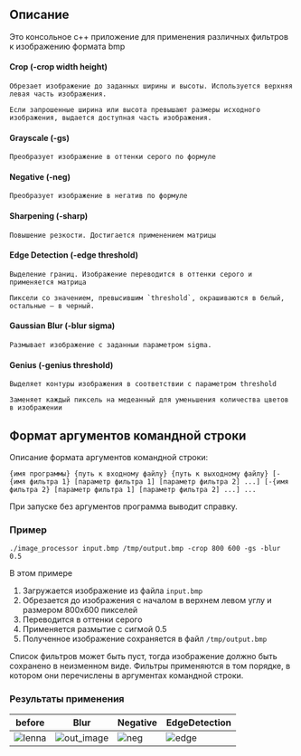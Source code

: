 ## Описание
Это консольное c++ приложение для применения различных фильтров к изображению формата bmp

#### Crop (-crop width height)
    Обрезает изображение до заданных ширины и высоты. Используется верхняя левая часть изображения.

    Если запрошенные ширина или высота превышают размеры исходного изображения, выдается доступная часть изображения.

#### Grayscale (-gs)
    Преобразует изображение в оттенки серого по формуле

#### Negative (-neg)
    Преобразует изображение в негатив по формуле

#### Sharpening (-sharp)
    Повышение резкости. Достигается применением матрицы

#### Edge Detection (-edge threshold)
    Выделение границ. Изображение переводится в оттенки серого и применяется матрица

    Пиксели со значением, превысившим `threshold`, окрашиваются в белый, остальные – в черный.

#### Gaussian Blur (-blur sigma)
    Размывает изображение с заданныи параметром sigma.

#### Genius (-genius threshold)
    Выделяет контуры изображения в соответствии с параметром threshold
    
    Заменяет каждый пиксель на медеанный для уменьшения количества цветов в изображении

## Формат аргументов командной строки

Описание формата аргументов командной строки:

`{имя программы} {путь к входному файлу} {путь к выходному файлу}
[-{имя фильтра 1} [параметр фильтра 1] [параметр фильтра 2] ...]
[-{имя фильтра 2} [параметр фильтра 1] [параметр фильтра 2] ...] ...`

При запуске без аргументов программа выводит справку.

### Пример
`./image_processor input.bmp /tmp/output.bmp -crop 800 600 -gs -blur 0.5`

В этом примере
1. Загружается изображение из файла `input.bmp`
2. Обрезается до изображения с началом в верхнем левом углу и размером 800х600 пикселей
3. Переводится в оттенки серого
4. Применяется размытие с сигмой 0.5
5. Полученное изображение сохраняется в файл `/tmp/output.bmp`

Список фильтров может быть пуст, тогда изображение должно быть сохранено в неизменном виде.
Фильтры применяются в том порядке, в котором они перечислены в аргументах командной строки.

### Результаты применения
| before                         | Blur                           | Negative                       | EdgeDetection                  |
| ------------------------------ | ------------------------------ | ------------------------------ | ------------------------------ |
| ![lenna](lenna.bmp)            |  ![out_image](out_image.bmp)   | ![neg](neg.bmp)                |  ![edge](edge.bmp)             |

